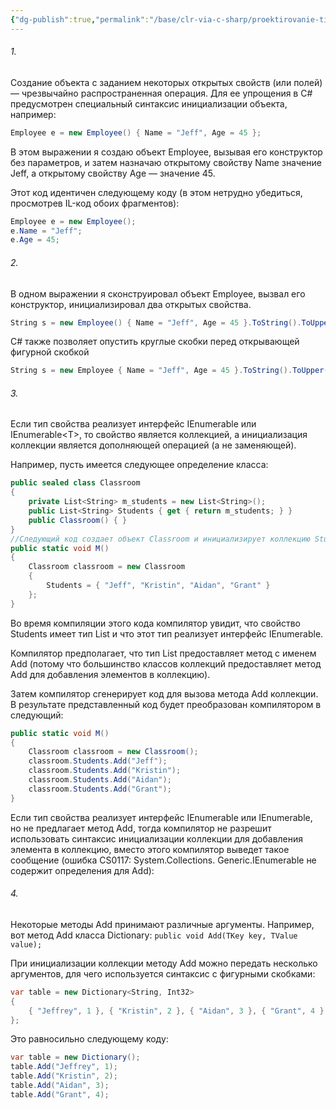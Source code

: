 ```yaml
---
{"dg-publish":true,"permalink":"/base/clr-via-c-sharp/proektirovanie-tipov/iniczializatory-obektov/"}
---
```



###### 1.
Создание объекта с заданием некоторых открытых свойств (или полей) — чрезвычайно распространенная операция. Для ее упрощения в C# предусмотрен специальный синтаксис инициализации объекта, например: 

```csharp
Employee e = new Employee() { Name = "Jeff", Age = 45 };
```
В этом выражении я создаю объект Employee, вызывая его конструктор без параметров, и затем назначаю открытому свойству Name значение Jeff, а открытому свойству Age — значение 45. 

Этот код идентичен следующему коду (в этом нетрудно убедиться, просмотрев IL-код обоих фрагментов): 
```csharp
Employee e = new Employee(); 
e.Name = "Jeff"; 
e.Age = 45;
```
###### 2.
В одном выражении я сконструировал объект Employee, вызвал его конструктор, инициализировал два открытых свойства.

```csharp
String s = new Employee() { Name = "Jeff", Age = 45 }.ToString().ToUpper();
```
С# также позволяет опустить круглые скобки перед открывающей фигурной скобкой

```csharp
String s = new Employee { Name = "Jeff", Age = 45 }.ToString().ToUpper();
```
###### 3.
Если тип свойства реализует интерфейс IEnumerable или IEnumerable\<T>, то свойство является коллекцией, а инициализация коллекции является дополняющей операцией (а не заменяющей). 

Например, пусть имеется следующее определение класса: 

```csharp
public sealed class Classroom
{
	private List<String> m_students = new List<String>();
	public List<String> Students { get { return m_students; } }
	public Classroom() { }
}
//Следующий код создает объект Classroom и инициализирует коллекцию Students:
public static void M()
{
	Classroom classroom = new Classroom
	{
		Students = { "Jeff", "Kristin", "Aidan", "Grant" }
	};
}
```

Во время компиляции этого кода компилятор увидит, что свойство Students имеет тип List и что этот тип реализует интерфейс IEnumerable. 

Компилятор предполагает, что тип List предоставляет метод с именем Add (потому что большинство классов коллекций предоставляет метод Add для добавления элементов в коллекцию).

Затем компилятор сгенерирует код для вызова метода Add коллекции. В результате представленный код будет преобразован компилятором в следующий:

```csharp
public static void M()
{
	Classroom classroom = new Classroom();
	classroom.Students.Add("Jeff");
	classroom.Students.Add("Kristin");
	classroom.Students.Add("Aidan");
	classroom.Students.Add("Grant");
}
```

Если тип свойства реализует интерфейс IEnumerable или IEnumerable, но не предлагает метод Add, тогда компилятор не разрешит использовать синтаксис инициализации коллекции для добавления элемента в коллекцию, вместо этого компилятор выведет такое сообщение (ошибка CS0117: System.Collections. Generic.IEnumerable не содержит определения для Add):

###### 4.

Некоторые методы Add принимают различные аргументы. Например, вот метод Add класса Dictionary: `public void Add(TKey key, TValue value);`

При инициализации коллекции методу Add можно передать несколько аргументов, для чего используется синтаксис с фигурными скобками:

```csharp
var table = new Dictionary<String, Int32> 
{
	{ "Jeffrey", 1 }, { "Kristin", 2 }, { "Aidan", 3 }, { "Grant", 4 }
};
```

Это равносильно следующему коду:

```csharp
var table = new Dictionary(); 
table.Add("Jeffrey", 1); 
table.Add("Kristin", 2); 
table.Add("Aidan", 3); 
table.Add("Grant", 4);
```